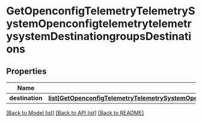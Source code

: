 # GetOpenconfigTelemetryTelemetrySystemOpenconfigtelemetrytelemetrysystemDestinationgroupsDestinations

## Properties
Name | Type | Description | Notes
------------ | ------------- | ------------- | -------------
**destination** | [**list[GetOpenconfigTelemetryTelemetrySystemOpenconfigtelemetrytelemetrysystemDestinationgroupsDestinationsDestination]**](GetOpenconfigTelemetryTelemetrySystemOpenconfigtelemetrytelemetrysystemDestinationgroupsDestinationsDestination.md) |  | [optional] 

[[Back to Model list]](../README.md#documentation-for-models) [[Back to API list]](../README.md#documentation-for-api-endpoints) [[Back to README]](../README.md)


